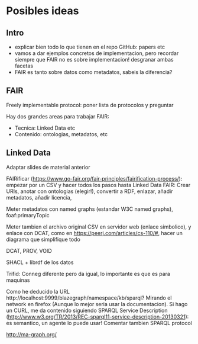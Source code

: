 # Posibles ideas

## Intro

* explicar bien todo lo que tienen en el repo GitHub: papers etc
* vamos a dar ejemplos concretos de implementacion, pero recordar siempre que FAIR no es sobre implementacion! desgranar ambas facetas
* FAIR es tanto sobre datos como metadatos, sabeis la diferencia?

## FAIR

Freely implementable protocol: poner lista de protocolos y preguntar

Hay dos grandes areas para trabajar FAIR:
* Tecnica: Linked Data etc
* Contenido: ontologias, metadatos, etc

## Linked Data

Adaptar slides de material anterior

FAIRificar (https://www.go-fair.org/fair-principles/fairification-process/): empezar por un CSV y hacer todos los pasos hasta Linked Data FAIR: Crear URIs, anotar con ontologias (elegir!), convertir a RDF, enlazar, añadir metadatos, añadir licencia, 

Meter metadatos con named graphs (estandar W3C named graphs), foaf:primaryTopic

Meter tambien el archivo original CSV en servidor web (enlace simbolico), y enlace con DCAT, como en https://peerj.com/articles/cs-110/#, hacer un diagrama que simplifique todo

DCAT, PROV, VOID

SHACL + librdf de los datos

Trifid: Conneg diferente pero da igual, lo importante es que es para maquinas

Como he deducido la URL http://localhost:9999/blazegraph/namespace/kb/sparql? Mirando el network en firefox (Aunque lo mejor seria usar la documentacion). Si hago un CURL, me da contenido siguiendo SPARQL Service Description (http://www.w3.org/TR/2013/REC-sparql11-service-description-20130321): es semantico, un agente lo puede usar! Comentar tambien SPARQL protocol

http://ma-graph.org/




